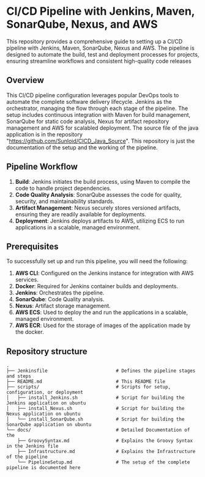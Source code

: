 # CI/CD Pipeline with Jenkins, Maven, SonarQube, Nexus, and AWS
This repository provides a comprehensive guide to setting up a CI/CD pipeline with Jenkins, Maven, SonarQube, Nexus and AWS. The pipeline is designed to automate the build, test and deployment processes for projects, ensuring streamline workflows and consistent high-quality code releases 

## Overview 
This CI/CD pipeline configuration leverages popular DevOps tools to automate the complete software delivery lifecycle. Jenkins as the orchestrator, managing the flow through each stage of the pipeline. The setup includes continuous integration with Maven for build management, SonarQube for static code analysis, Nexus for artifact repository management and AWS for scalabled deployment. The source file of the java application is in the repository "https://github.com/Sunloid/CICD_Java_Source". This repository is just the documentation of the setup and the working of the pipeline. 

## Pipeline Workflow 
1. **Build**: Jenkins initiates the build process, using Maven to compile the code to handle project dependencies. 
2. **Code Quality Analysis**: SonarQube assesses the code for quality, security, and maintainability standards.
3. **Artifact Management**: Nexus securely stores versioned artifacts, ensuring they are readily available for deployments.
4. **Deployment**: Jenkins deploys artifacts to AWS, utilizing ECS to run applications in a scalable, managed environment.

## Prerequisites 
To successfully set up and run this pipeline, you will need the following:

1. **AWS CLI**: Configured on the Jenkins instance for integration with AWS services.
2. **Docker**: Required for Jenkins container builds and deployments.
3. **Jenkins**: Orchestrates the pipeline.
4. **SonarQube**: Code Quality analysis.
5. **Nexus**: Artifact storage management.
6. **AWS ECS**: Used to deploy the and run the applications in a scalable, managed environment. 
7. **AWS ECR**: Used for the storage of images of the application made by the docker. 

## Repository structure
```
.
├── Jenkinsfile                         # Defines the pipeline stages and steps
├── README.md                           # This README file
├── scripts/                            # Scripts for setup, configuration, or deployment
│   ├── install_Jenkins.sh              # Script for building the Jenkins application on ubuntu
│   ├── install_Nexus.sh                # Script for building the Nexus application on ubuntu
│   └── install_SonarQube.sh            # Script for building the SonarQube application on ubuntu
└── docs/                               # Detailed Documentation of the 
    ├── GroovySyntax.md                 # Explains the Groovy Syntax in the Jenkins file
    ├── Infrastructure.md               # Explains the Infrastructure of the pipeline
    └── PipelineSetup.md                # The setup of the complete pipeline is documented here

```
